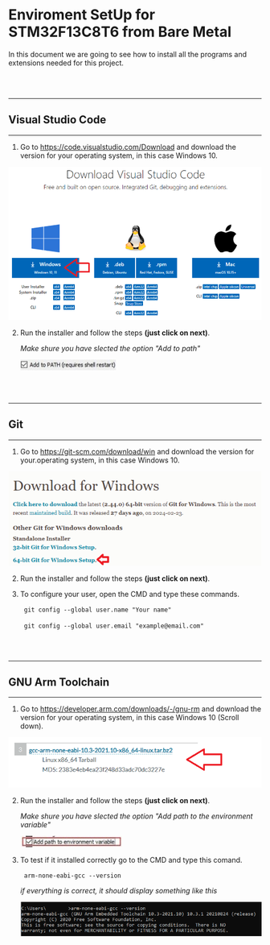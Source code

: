 # Enviroment SetUp for STM32F13C8T6 from Bare Metal
In this document we are going to see how to install all the programs and extensions needed for this project.

<br><br>

---
## Visual Studio Code
---

1. Go to https://code.visualstudio.com/Download and download the version for your operating system, in this case Windows 10.

![Texto alternativo](Images\VSCode_Download.png)

2. Run the installer and follow the steps **(just click on next)**.

    *Make shure you have slected the option "Add to path"*

    ![Texto alternativo](Images\VSCode_AddToPath.jpg)




<br><br>

---
## Git
---

1. Go to https://git-scm.com/download/win and download the version for your.operating system, in this case Windows 10.

![Texto alternativo](Images\Git_Download.png)

2. Run the installer and follow the steps **(just click on next)**.


3. To configure your user, open the CMD and type these commands.

        git config --global user.name "Your name"

        git config --global user.email "example@email.com"




<br><br>

---
## GNU Arm Toolchain
---

1. Go to https://developer.arm.com/downloads/-/gnu-rm and download the version for your operating system, in this case Windows 10 (Scroll down).

![Texto alternativo](Images\GNU_Download.png)

2. Run the installer and follow the steps **(just click on next)**.

    *Make shure you have slected the option "Add path to the environment variable"*
    
    ![Texto alternativo](Images\GNU_AddToPath.jpg)

3. To test if it installed correctly go to the CMD and type this comand.

        arm-none-eabi-gcc --version
    
    *if everything is correct, it should display something like this*
    
    ![Texto alternativo](Images\GNU_test.png)

